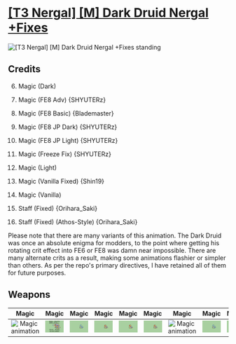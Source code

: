 # [\[T3 Nergal\] \[M\] Dark Druid Nergal +Fixes](./)

<img src="./6.%20Magic%20(Dark)/Magic_000.png" alt="[T3 Nergal] [M] Dark Druid Nergal +Fixes standing" />

## Credits

6. Magic (Dark)

6. Magic (FE8 Adv) {SHYUTERz}

6. Magic (FE8 Basic) {Blademaster}

6. Magic (FE8 JP Dark) {SHYUTERz}

6. Magic (FE8 JP Light) {SHYUTERz}

6. Magic (Freeze Fix) {SHYUTERz}

6. Magic (Light)

6. Magic (Vanilla Fixed) {Shin19}

6. Magic (Vanilla)

7. Staff (Fixed) {Orihara_Saki}

7. Staff (Fixed) (Athos-Style) {Orihara_Saki}

Please note that there are many variants of this animation. The Dark Druid was once an absolute enigma for modders, to the point where getting his rotating crit effect into FE6 or FE8 was damn near impossible. There are many alternate crits as a result, making some animations flashier or simpler than others. As per the repo's primary directives, I have retained all of them for future purposes.

## Weapons


|Magic |Magic |Magic |Magic |Magic |Magic |Magic |Magic |Magic |Staff |Staff |
|  :---: | :---: | :---: | :---: | :---: | :---: | :---: | :---: | :---: | :---: | :---: |
| <img alt="Magic animation" src="./6.%20Magic%20(Dark)/Magic.gif" /> | <img alt="Magic animation" src="./6.%20Magic%20(FE8%20Adv)/Magic.gif" /> | <img alt="Magic animation" src="./6.%20Magic%20(FE8%20Basic)/Magic.gif" /> | <img alt="Magic animation" src="./6.%20Magic%20(FE8%20JP%20Dark)/Magic.gif" /> | <img alt="Magic animation" src="./6.%20Magic%20(FE8%20JP%20Light)/Magic.gif" /> | <img alt="Magic animation" src="./6.%20Magic%20(Freeze%20Fix)/Magic.gif" /> | <img alt="Magic animation" src="./6.%20Magic%20(Light)/Magic.gif" /> | <img alt="Magic animation" src="./6.%20Magic%20(Vanilla%20Fixed)/Magic.gif" /> | <img alt="Magic animation" src="./6.%20Magic%20(Vanilla)/Magic.gif" /> | <img alt="Staff animation" src="./7.%20Staff%20(Fixed)/Staff.gif" /> | <img alt="Staff animation" src="./7.%20Staff%20(Fixed)%20(Athos-Style)/Staff.gif" /> |
